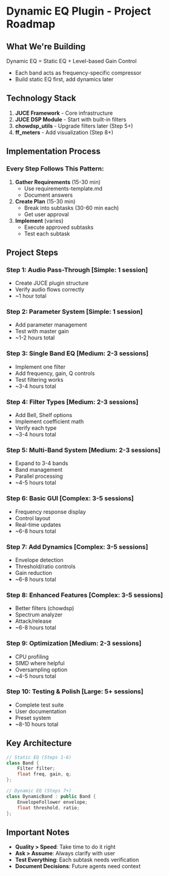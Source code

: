 # Dynamic EQ Plugin - Project Roadmap

## What We're Building
Dynamic EQ = Static EQ + Level-based Gain Control
- Each band acts as frequency-specific compressor
- Build static EQ first, add dynamics later

## Technology Stack
1. **JUCE Framework** - Core infrastructure
2. **JUCE DSP Module** - Start with built-in filters
3. **chowdsp_utils** - Upgrade filters later (Step 5+)
4. **ff_meters** - Add visualization (Step 8+)

## Implementation Process

### Every Step Follows This Pattern:
1. **Gather Requirements** (15-30 min)
   - Use requirements-template.md
   - Document answers
2. **Create Plan** (15-30 min)
   - Break into subtasks (30-60 min each)
   - Get user approval
3. **Implement** (varies)
   - Execute approved subtasks
   - Test each subtask

## Project Steps

### Step 1: Audio Pass-Through [Simple: 1 session]
- Create JUCE plugin structure
- Verify audio flows correctly
- ~1 hour total

### Step 2: Parameter System [Simple: 1 session]
- Add parameter management
- Test with master gain
- ~1-2 hours total

### Step 3: Single Band EQ [Medium: 2-3 sessions]
- Implement one filter
- Add frequency, gain, Q controls
- Test filtering works
- ~3-4 hours total

### Step 4: Filter Types [Medium: 2-3 sessions]
- Add Bell, Shelf options
- Implement coefficient math
- Verify each type
- ~3-4 hours total

### Step 5: Multi-Band System [Medium: 2-3 sessions]
- Expand to 3-4 bands
- Band management
- Parallel processing
- ~4-5 hours total

### Step 6: Basic GUI [Complex: 3-5 sessions]
- Frequency response display
- Control layout
- Real-time updates
- ~6-8 hours total

### Step 7: Add Dynamics [Complex: 3-5 sessions]
- Envelope detection
- Threshold/ratio controls
- Gain reduction
- ~6-8 hours total

### Step 8: Enhanced Features [Complex: 3-5 sessions]
- Better filters (chowdsp)
- Spectrum analyzer
- Attack/release
- ~6-8 hours total

### Step 9: Optimization [Medium: 2-3 sessions]
- CPU profiling
- SIMD where helpful
- Oversampling option
- ~4-5 hours total

### Step 10: Testing & Polish [Large: 5+ sessions]
- Complete test suite
- User documentation
- Preset system
- ~8-10 hours total

## Key Architecture
```cpp
// Static EQ (Steps 1-6)
class Band {
    Filter filter;
    float freq, gain, q;
};

// Dynamic EQ (Steps 7+)
class DynamicBand : public Band {
    EnvelopeFollower envelope;
    float threshold, ratio;
};
```

## Important Notes
- **Quality > Speed**: Take time to do it right
- **Ask > Assume**: Always clarify with user
- **Test Everything**: Each subtask needs verification
- **Document Decisions**: Future agents need context